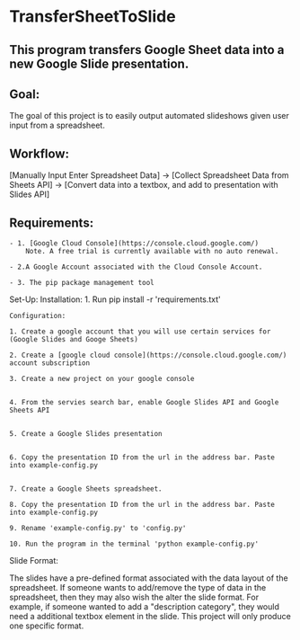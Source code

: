 # TransferSheetToSlide


## This program transfers Google Sheet data into a new Google Slide presentation.

## Goal: 
The goal of this project is to easily output automated slideshows given user input from a spreadsheet. 
## Workflow: 
[Manually Input Enter Spreadsheet Data] -> [Collect Spreadsheet Data from Sheets API] -> [Convert data into a textbox, and add to presentation with Slides API]

## Requirements:
    - 1. [Google Cloud Console](https://console.cloud.google.com/)
        Note. A free trial is currently available with no auto renewal.
          
    - 2.A Google Account associated with the Cloud Console Account.
      
    - 3. The pip package management tool

Set-Up:
    Installation:
        1. Run pip install -r 'requirements.txt'
          
    Configuration:

    1. Create a google account that you will use certain services for (Google Slides and Googe Sheets)  
      
    2. Create a [google cloud console](https://console.cloud.google.com/) account subscription 
    
    3. Create a new project on your google console


    4. From the servies search bar, enable Google Slides API and Google Sheets API


    5. Create a Google Slides presentation


    6. Copy the presentation ID from the url in the address bar. Paste into example-config.py


    7. Create a Google Sheets spreadsheet.
      
    8. Copy the presentation ID from the url in the address bar. Paste into example-config.py
          
    9. Rename 'example-config.py' to 'config.py'
      
    10. Run the program in the terminal 'python example-config.py'
      

Slide Format:
  
The slides have a pre-defined format associated with the data layout of the spreadsheet. If someone wants to add/remove the type of data in the spreadsheet, then they may also wish the alter the slide format. For example, if someone wanted to add a "description category", they would need a additional textbox element in the slide. This project will only produce one specific format.
